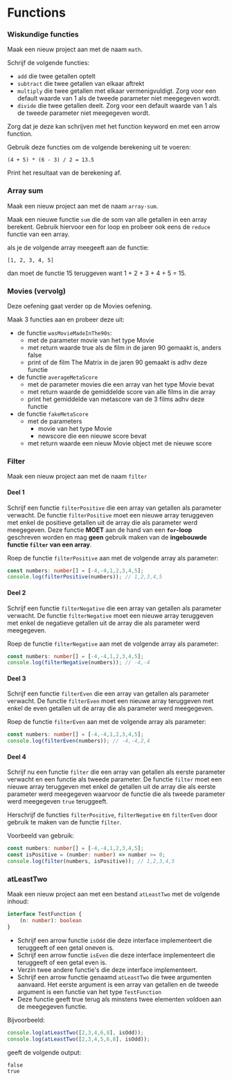 # Functions

### Wiskundige functies

Maak een nieuw project aan met de naam `math`.

Schrijf de volgende functies:

* `add` die twee getallen optelt
* `subtract` die twee getallen van elkaar aftrekt
* `multiply` die twee getallen met elkaar vermenigvuldigt. Zorg voor een default waarde van 1 als de tweede parameter niet meegegeven wordt.
* `divide` die twee getallen deelt. Zorg voor een default waarde van 1 als de tweede parameter niet meegegeven wordt.

Zorg dat je deze kan schrijven met het function keyword en met een arrow function.

Gebruik deze functies om de volgende berekening uit te voeren:

```
(4 + 5) * (6 - 3) / 2 = 13.5
```

Print het resultaat van de berekening af.

### Array sum

Maak een nieuw project aan met de naam `array-sum`.

Maak een nieuwe functie `sum` die de som van alle getallen in een array berekent. Gebruik hiervoor een for loop en probeer ook eens de `reduce` functie van een array.

als je de volgende array meegeeft aan de functie:

```
[1, 2, 3, 4, 5]
```

dan moet de functie 15 teruggeven want 1 + 2 + 3 + 4 + 5 = 15.

### Movies (vervolg)

Deze oefening gaat verder op de Movies oefening.

Maak 3 functies aan en probeer deze uit:

* de functie `wasMovieMadeInThe90s`:
  * met de parameter movie van het type Movie
  * met return waarde true als de film in de jaren 90 gemaakt is, anders false
  * print of de film The Matrix in de jaren 90 gemaakt is adhv deze functie
* de functie `averageMetaScore`
  * met de parameter movies die een array van het type Movie bevat
  * met return waarde de gemiddelde score van alle films in die array
  * print het gemiddelde van metascore van de 3 films adhv deze functie
* de functie `fakeMetaScore`
  * met de parameters
    * movie van het type Movie
    * newscore die een nieuwe score bevat
  * met return waarde een nieuw Movie object met de nieuwe score

### Filter

Maak een nieuw project aan met de naam `filter`

#### Deel 1

Schrijf een functie `filterPositive` die een array van getallen als parameter verwacht. De functie `filterPositive` moet een nieuwe array teruggeven met enkel de positieve getallen uit de array die als parameter werd meegegeven. Deze functie **MOET** aan de hand van een **`for`-loop** geschreven worden en mag **geen** gebruik maken van de **ingebouwde functie `filter` van een array**.

Roep de functie `filterPositive` aan met de volgende array als parameter:

```typescript
const numbers: number[] = [-4,-4,1,2,3,4,5];
console.log(filterPositive(numbers)); // 1,2,3,4,5
```

#### Deel 2

Schrijf een functie `filterNegative` die een array van getallen als parameter verwacht. De functie `filterNegative` moet een nieuwe array teruggeven met enkel de negatieve getallen uit de array die als parameter werd meegegeven.

Roep de functie `filterNegative` aan met de volgende array als parameter:

```typescript
const numbers: number[] = [-4,-4,1,2,3,4,5];
console.log(filterNegative(numbers)); // -4,-4
```

#### Deel 3

Schrijf een functie `filterEven` die een array van getallen als parameter verwacht. De functie `filterEven` moet een nieuwe array teruggeven met enkel de even getallen uit de array die als parameter werd meegegeven.

Roep de functie `filterEven` aan met de volgende array als parameter:

```typescript
const numbers: number[] = [-4,-4,1,2,3,4,5];
console.log(filterEven(numbers)); // -4,-4,2,4
```

#### Deel 4

Schrijf nu een functie `filter` die een array van getallen als eerste parameter verwacht en een functie als tweede parameter. De functie `filter` moet een nieuwe array teruggeven met enkel de getallen uit de array die als eerste parameter werd meegegeven waarvoor de functie die als tweede parameter werd meegegeven `true` teruggeeft.

Herschrijf de functies `filterPositive`, `filterNegative` en `filterEven` door gebruik te maken van de functie `filter`.

Voorbeeld van gebruik:

```typescript
const numbers: number[] = [-4,-4,1,2,3,4,5];
const isPositive = (number: number) => number >= 0;
console.log(filter(numbers, isPositive)); // 1,2,3,4,5
```

### atLeastTwo

Maak een nieuw project aan met een bestand `atLeastTwo` met de volgende inhoud:

```typescript
interface TestFunction {
    (n: number): boolean
}
```

* Schrijf een arrow functie `isOdd` die deze interface implementeert die teruggeeft of een getal oneven is.
* Schrijf een arrow functie `isEven` die deze interface implementeert die teruggeeft of een getal even is.
* Verzin twee andere functie's die deze interface implementeert.
* Schrijf een arrow functie genaamd `atLeastTwo` die twee argumenten aanvaard. Het eerste argument is een array van getallen en de tweede argument is een functie van het type `TestFunction`
* Deze functie geeft true terug als minstens twee elementen voldoen aan de meegegeven functie.

Bijvoorbeeld:

```typescript
console.log(atLeastTwo([2,3,4,6,8], isOdd));
console.log(atLeastTwo([2,3,4,5,6,8], isOdd));
```

geeft de volgende output:

```
false
true
```
